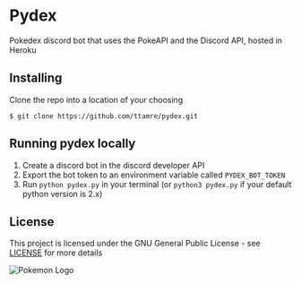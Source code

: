 # Pydex
Pokedex discord bot that uses the PokeAPI and the Discord API, hosted in Heroku


## Installing
Clone the repo into a location of your choosing
```
$ git clone https://github.com/ttamre/pydex.git
```

## Running pydex locally
1. Create a discord bot in the discord developer API
2. Export the bot token to an environment variable called `PYDEX_BOT_TOKEN`
3. Run `python pydex.py` in your terminal (or `python3 pydex.py` if your default python version is 2.x)

## License

This project is licensed under the GNU General Public License - see [LICENSE](LICENSE) for more details

![Pokemon Logo](https://upload.wikimedia.org/wikipedia/commons/thumb/9/98/International_Pok%C3%A9mon_logo.svg/1200px-International_Pok%C3%A9mon_logo.svg.png)
